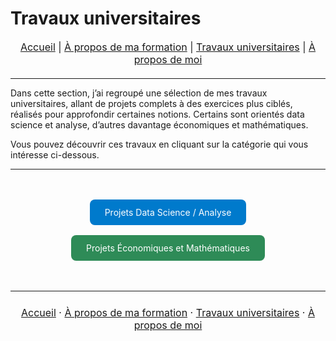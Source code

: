 # Travaux universitaires

<nav style="text-align:center; font-size:16px; margin-bottom:20px;">
  <a href="index.html">Accueil</a> |
  <a href="matieres.html">À propos de ma formation</a> |
  <a href="projets.html">Travaux universitaires</a> |
  <a href="cv.html">À propos de moi</a>
</nav>

---

Dans cette section, j’ai regroupé une sélection de mes travaux universitaires, allant de projets complets à des exercices plus ciblés, réalisés pour approfondir certaines notions. 
Certains sont orientés data science et analyse, d’autres davantage économiques et mathématiques.

Vous pouvez découvrir ces travaux en cliquant sur la catégorie qui vous intéresse ci-dessous.

---

<p style="text-align:center; margin:40px 0;">
  <a href="projets_data.html" 
     style="background-color:#007acc; color:white; padding:12px 24px; border-radius:8px; text-decoration:none; margin:8px; display:inline-block; transition:0.3s;">
     Projets Data Science / Analyse
  </a>
  <a href="projets_eco.html" 
     style="background-color:#2e8b57; color:white; padding:12px 24px; border-radius:8px; text-decoration:none; margin:8px; display:inline-block; transition:0.3s;">
     Projets Économiques et Mathématiques
  </a>
</p>

<style>
a:hover {
  opacity: 0.85;
  transform: scale(1.03);
}
</style>


---

<p style="text-align:center; font-size:16px; margin:24px 0;">
  <a href="/index.html">Accueil</a> ·
  <a href="/matieres.html">À propos de ma formation</a> ·
  <a href="/projets.html">Travaux universitaires</a> ·
  <a href="/cv.html">À propos de moi</a>
</p>
